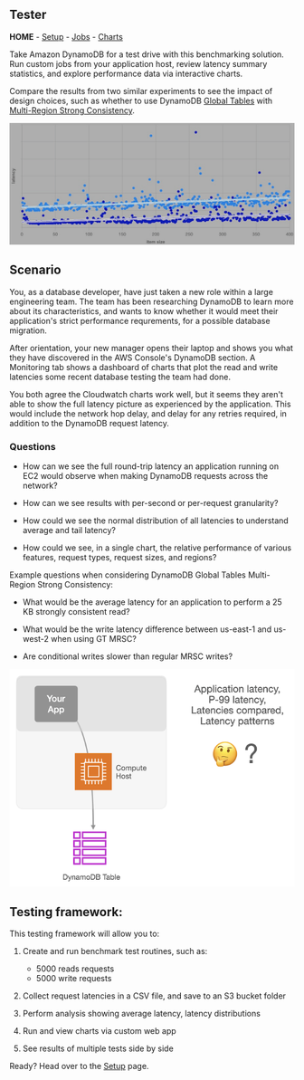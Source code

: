 ## Tester 
**HOME** - [Setup](./setup/README.md) - [Jobs](./jobs/README.md) - [Charts](./app/README.md)

Take Amazon DynamoDB for a test drive with this benchmarking solution. Run custom jobs from your application host, review latency summary statistics, and explore performance data via interactive charts.

Compare the results from two similar experiments to see the impact of design choices, such as whether to use DynamoDB 
[Global Tables](https://docs.aws.amazon.com/amazondynamodb/latest/developerguide/GlobalTables.html) with 
[Multi-Region Strong Consistency](https://docs.aws.amazon.com/amazondynamodb/latest/developerguide/multi-region-strong-consistency-gt.html).


![spash-image](/public/tester_1.png)

## Scenario
You, as a database developer, have just taken a new role within a large engineering team. The team has been researching DynamoDB to learn more about its characteristics, and wants to know whether it would meet their application's strict performance requrements, for a possible database migration.

After orientation, your new manager opens their laptop and shows you what they have discovered in the AWS Console's DynamoDB section. A Monitoring tab shows a dashboard of charts that plot the read and write latencies some recent database testing the team had done. 

You both agree the Cloudwatch charts work well, but it seems they aren't able to show the full latency picture as experienced by the application. This would include the network hop delay, and delay for any retries required, in addition to the DynamoDB request latency.

### Questions
 * How can we see the full round-trip latency an application running on EC2 would observe when making DynamoDB requests across the network?

 * How can we see results with per-second or per-request granularity?

 * How could we see the normal distribution of all latencies to understand average and tail latency?

 * How could we see, in a single chart, the relative performance of various features, request types, request sizes, and regions? 

Example questions when considering DynamoDB Global Tables Multi-Region Strong Consistency:

 * What would be the average latency for an application to perform a 25 KB strongly consistent read?

 * What would be the write latency difference between us-east-1 and us-west-2 when using GT MRSC?
 
 * Are conditional writes slower than regular MRSC writes?


![spash-image_001](/public/tester_s01.png)

## Testing framework: 
This testing framework will allow you to:
1. Create and run benchmark test routines, such as:
   * 5000 reads requests
   * 5000 write requests 

2. Collect request latencies in a CSV file, and save to an S3 bucket folder
3. Perform analysis showing average latency, latency distributions
4. Run and view charts via custom  web app
5. See results of multiple tests side by side



Ready? Head over to the [Setup](./setup/README.md) page.
